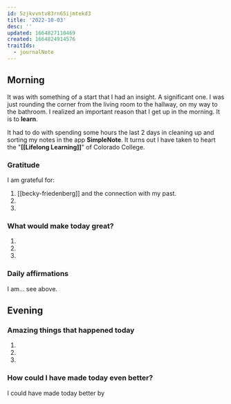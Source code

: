 ```yaml
---
id: 5zjkvvntv83rn65ijmtekd3
title: '2022-10-03'
desc: ''
updated: 1664827110469
created: 1664824914576
traitIds:
  - journalNote
---
```


<!--
Based on the journaling method created by Intelligent Change:
- [Intelligent Change: Our Story](https://www.intelligentchange.com/pages/our-story)
- [The Five Minute Journal](https://www.intelligentchange.com/products/the-five-minute-journal)
-->

## Morning

<!-- Fill out this section after waking up -->
It was with something of a start that I had an insight. A significant one. I was just rounding the corner from the living room to the hallway, on my way to the bathroom. I realized an important reason that I get up in the morning. It is to **learn**.

It had to do with spending some hours the last 2 days in cleaning up and sorting my notes in the app **SimpleNote**. It turns out I have taken to heart the "**[[Lifelong Learning]]**" of Colorado College.

### Gratitude

I am grateful for:

1. [[becky-friedenberg]] and the connection with my past.
2.
3.

### What would make today great?

1.
2.
3.

### Daily affirmations

I am... see above.

## Evening

<!-- Fill out this section before going to sleep, reflecting on your day -->

### Amazing things that happened today

1.
2.
3.

### How could I have made today even better?

I could have made today better by
